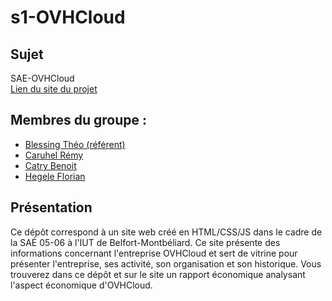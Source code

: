 # s1-OVHCloud

## Sujet  

SAE-OVHCloud\
[Lien du site du projet](https://florianhegele.github.io/SAE-OVHCloud/)

## Membres du groupe :  
 - [Blessing Théo (référent)](mailto:theo.blessing@edu.univ-fcomte.fr?subject=SAE_1_05_06)
 - [Caruhel Rémy](mailto:remy.caruhel@edu.univ-fcomte.fr?subject=SAE_1_05_06)  
 - [Catry Benoit](mailto:benoit.catryedu.univ-fcomte.fr?subject=SAE_1_05_06)  
 - [Hegele Florian](mailto:florian.hegele@edu.univ-fcomte.fr?subject=SAE_1_05_06)  


## Présentation 
Ce dépôt correspond à un site web créé en HTML/CSS/JS dans le cadre de la SAÉ 05-06 à l'IUT de Belfort-Montbéliard. Ce site présente des informations concernant l'entreprise OVHCloud et sert de vitrine pour présenter l'entreprise, ses activité, son organisation et son historique. Vous trouverez dans ce dépôt et sur le site un rapport économique analysant l'aspect économique d'OVHCloud. 

<!-- 
## Choix de conception  
Pour la conception du site, nous nous sommes grandement inspirés du site officiel de OVHCloud (trouvable [ici](https://www.ovhcloud.com/fr/)), et nous avons pris comme référence les templates suivantes disponible [ici](doc/charte_graphique.pdf).    


## Développement Site Web et Validation des pages

### Page d'accueil
**Auteur : Blessing Théo**  

Vérification W3C : [Détail ICI](https://validator.w3.org/nu/?showsource=yes&showoutline=yes&showimagereport=yes&doc=https%3A%2F%2Fdemo-am90.github.io%2Fs1-demo%2Findex.html)


![capture d'écran de la conformité de la page ...](doc/capture_1_W3C.png)

ou 

<img src="doc/capture_1_W3C.png" style="width=400px" alt="capture ecran sur w3c">

### Présentation générale
**Auteur : Nom Prénom**  

Verification W3C : [Détail ICI](https://validator.w3.org/nu/?showsource=yes&showoutline=yes&showimagereport=yes&doc=https%3A%2F%2Fdemo-am90.github.io%2Fs1-demo%2Findex.html)

<br>
<img src="doc/capture_1_W3C.png" width="400px" alt="capture ecran sur w3c">



## Répartition du travail

### Planification - Diagramme de GANTT

- Nom Prénom

### Recherches d'informations

- Nom Prénom
- Nom Prénom


### Rapport économique

- Nom Prénom
- Nom Prénom
- Nom Prénom

### Développement site

- Nom Prénom
  - Page d’accueil
  - "Template" de page (Navbar/Footer)
  - Page présentation
- Nom Prénom
  - Page histoire
- Nom Prénom
  - Page organisation
-->
